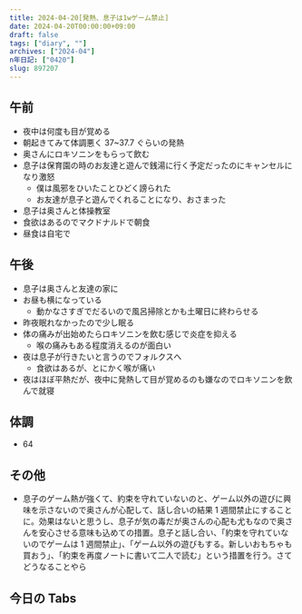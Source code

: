```yaml
---
title: 2024-04-20[発熱、息子は1wゲーム禁止]
date: 2024-04-20T00:00:00+09:00
draft: false
tags: ["diary", ""]
archives: ["2024-04"]
n年日記: ["0420"]
slug: 897207
---
```


## 午前

- 夜中は何度も目が覚める
- 朝起きてみて体調悪く 37~37.7 ぐらいの発熱
- 奥さんにロキソニンをもらって飲む
- 息子は保育園の時のお友達と遊んで銭湯に行く予定だったのにキャンセルになり激怒
  - 僕は風邪をひいたことひどく謗られた
  - お友達が息子と遊んでくれることになり、おさまった
- 息子は奥さんと体操教室
- 食欲はあるのでマクドナルドで朝食
- 昼食は自宅で

## 午後

- 息子は奥さんと友達の家に
- お昼も横になっている
  - 動かなさすぎでだるいので風呂掃除とかも土曜日に終わらせる
- 昨夜眠れなかったので少し眠る
- 体の痛みが出始めたらロキソニンを飲む感じで炎症を抑える
  - 喉の痛みもある程度消えるのが面白い
- 夜は息子が行きたいと言うのでフォルクスへ
  - 食欲はあるが、とにかく喉が痛い
- 夜はほぼ平熱だが、夜中に発熱して目が覚めるのも嫌なのでロキソニンを飲んで就寝

## 体調

- 64

## その他

- 息子のゲーム熱が強くて、約束を守れていないのと、ゲーム以外の遊びに興味を示さないので奥さんが心配して、話し合いの結果 1 週間禁止にすることに。効果はないと思うし、息子が気の毒だが奥さんの心配も尤もなので奥さんを安心させる意味も込めての措置。息子と話し合い、「約束を守れていないのでゲームは 1 週間禁止」、「ゲーム以外の遊びもする。新しいおもちゃも買おう」、「約束を再度ノートに書いて二人で読む」という措置を行う。さてどうなることやら

## 今日の Tabs
